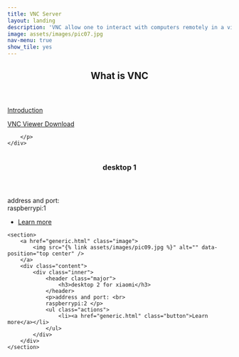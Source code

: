 ```yaml
---
title: VNC Server
layout: landing
description: 'VNC allow one to interact with computers remotely in a virtual desktop environment. It currently hosts two virtual desktop on raspberry Pi'
image: assets/images/pic07.jpg
nav-menu: true
show_tile: yes
---
```


<!-- Main -->
<div id="main">

<!-- One -->
<section id="one">
	<div class="inner">
		<header class="major">
			<h2>What is VNC</h2>
		</header>
		<p>

<a href="https://www.realvnc.com/en/">Introduction</a> <br>

<a href="https://www.realvnc.com/en/connect/download/viewer/">
VNC Viewer Download</a>


		</p>
	</div>
</section>

<!-- Two -->
<section id="two" class="spotlights">
	<section>
		<a href="generic.html" class="image">
			<img src="{% link assets/images/pic08.jpg %}" alt="" data-position="center center" />
		</a>
		<div class="content">
			<div class="inner">
				<header class="major">
					<h3>desktop 1</h3>
				</header>
				<p>address and port:<br>
				raspberrypi:1
				</p>
				<ul class="actions">
					<li><a href="generic.html" class="button">Learn more</a></li>
				</ul>
			</div>
		</div>
	</section>
	
	<section>
		<a href="generic.html" class="image">
			<img src="{% link assets/images/pic09.jpg %}" alt="" data-position="top center" />
		</a>
		<div class="content">
			<div class="inner">
				<header class="major">
					<h3>desktop 2 for xiaomi</h3>
				</header>
				<p>address and port: <br>
				raspberrypi:2 </p>
				<ul class="actions">
					<li><a href="generic.html" class="button">Learn more</a></li>
				</ul>
			</div>
		</div>
	</section>
</section>

</div>
